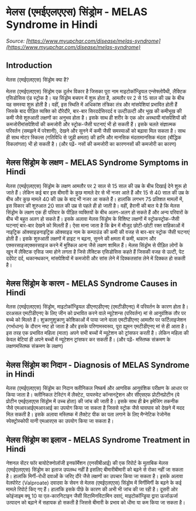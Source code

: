 # मेलस (एमईएलएएस) सिंड्रोम - MELAS Syndrome in Hindi
_Source: [https://www.myupchar.com/disease/melas-syndrome](https://www.myupchar.com/disease/melas-syndrome)_

## Introduction
मेलस (एमईएलएएस) सिंड्रोम क्या है?
मेलस (एमईएलएएस) सिंड्रोम एक दुर्लभ विकार है जिसका पूरा नाम माइटोकॉन्ड्रियल एन्सेफ्लोपैथी, लैक्टिक एसिडोसिस एंड स्ट्रोक है। यह सिंड्रोम बचपन में शुरू होता है, आमतौर पर 2 से 15 साल की उम्र के बीच यह समस्या शुरू होती है। वहीं, इस स्थिति में अधिकांश तंत्रिका तंत्र और मांसपेशियां प्रभावित होती हैं जिसके बाद पीड़ित व्यक्ति को दौरेदौरे, बार-बार सिरदर्दसिरदर्द व उल्टीउल्टी और भूख की कमीभूख की कमी जैसे शुरुआती लक्षणों का अनुभव होता है। इसके साथ ही शरीर के एक ओर अस्थायी मांसपेशियों की कमजोरीमांसपेशियों की कमजोरी और स्ट्रोक-जैसी घटनाएं भी हो सकती हैं। इसके चलते संज्ञात्मक परिवर्तन (समझने में परेशानी), देखने और सुनने में कमी जैसी समस्याओं को बढ़ावा मिल सकता है। साथ ही साथ मोटर स्किल्स (गतिविधि से जुड़ी क्षमता) की हानि और मानसिक मंदतामानसिक मंदता (बौद्धिक विकलांगता) भी हो सकती है।
(और पढ़ें- नसों की कमजोरी का कारणनसों की कमजोरी का कारण)

## मेलस सिंड्रोम के लक्षण - MELAS Syndrome Symptoms in Hindi
मेलस (एमईएलएएस) सिंड्रोम के लक्षण आमतौर पर 2 साल से 15 साल की उम्र के बीच दिखाई देने शुरू हो जाते हैं। लेकिन कई बार इस बीमारी के कुछ मामले देर से भी नजर आते हैं और 15 से 40 साल की उम्र के बीच और कुछ मामले 40 की उम्र के बाद भी नजर आ सकते हैं। हालांकि लगभग 75 प्रतिशत मामलों में, इस विकार की शुरुआत 20 साल की उम्र से पहले ही हो जाती है। वहीं, हैरानी की बात ये है कि मेलस सिंड्रोम के लक्षण एक ही परिवार के पीड़ित व्यक्तियों के बीच अलग-अलग हो सकते हैं और अन्य परिवारों के बीच भी बहुत अलग हो सकते हैं।
इसके अलावा मेलस सिंड्रोम के विशिष्ट लक्षणों में स्ट्रोकस्ट्रोक-जैसी घटनाएं बार-बार देखने को मिलती हैं। ऐसा माना जाता है कि ब्रेन में मौजूद छोटी-छोटी रक्त वाहिकाओं में नाइट्रिक ऑक्साइडनाइट्रिक ऑक्साइड नाम के कम्पाउंड की कमी की वजह से बार-बार स्ट्रोक जैसी घटनाएं होती हैं। इसके शुरुआती लक्षणों में हाइट न बढ़ना, सुनने की क्षमता में कमी, थकान और एक्सरसाइजएक्सरसाइज करने में मुश्किल आना जैसे लक्षण शामिल हैं।
मेलस सिंड्रोम से पीड़ित लोगों के खून में लैक्टिक एसिड जमा होने लगता है जिसे लैक्टिक एसिडोसिस कहते हैं जिसकी वजह से उल्टी, पेट दर्दपेट दर्द, थकानथकान, मांसपेशियों में कमजोरी और सांस लेने में दिक्कतसांस लेने में दिक्कत हो सकती है।

## मेलस सिंड्रोम के कारण - MELAS Syndrome Causes in Hindi
मेलस (एमईएलएएस) सिंड्रोम, माइटोकॉन्ड्रियल डीएनएडीएनए (एमटीडीएनए) में परिवर्तन के कारण होता है। दरअसल एमटीडीएनए के लिए जीन को प्रभावित करने वाले म्यूटेशन्स (परिवर्तन) मां से आनुवंशिक तौर पर बच्चे को मिलते हैं। शुक्राणुशुक्राणु कोशिकाओं में पाया जाने वाला एमटीडीएनए आमतौर पर फर्टिलाइजेशन (गर्भाधान) के दौरान नष्ट हो जाता है और इसके परिणामस्वरूप, पूरा ह्यूमन एमटीडीएनए मां से ही आता है। इस तरह एक प्रभावित महिला (माता) अपने सभी बच्चों में म्यूटेशन को ट्रांसफर करती है। लेकिन महिला की केवल बेटियां ही अपने बच्चों में म्यूटेशन ट्रांसफर कर सकती हैं।
(और पढ़ें- मस्तिष्क संक्रमण के लक्षणमस्तिष्क संक्रमण के लक्षण)

## मेलस सिंड्रोम का निदान - Diagnosis of MELAS Syndrome in Hindi
मेलस (एमईएलएएस) सिंड्रोम का निदान क्लीनिकल ​​निष्कर्ष और आणविक आनुवंशिक परीक्षण के आधार पर किया जाता है। क्लीनिकल टेस्टिंग में लैक्टेट, पायरुवेट कॉन्सनट्रेशन और सीएसएफ प्रोटीनप्रोटीन (ये प्रोटीन एमईएलएएस सिंड्रोम में उच्च होता) की जांच की जाती है। इसके साथ ही ब्रेन इमेजिंग तकनीक जैसे एमआरआईएमआरआई का उपयोग किया जा सकता है जिससे स्ट्रोक जैसे घावघाव को देखने में मदद मिल सकती है। इसके अलावा मस्तिष्क में लैक्टेट पीक का पता लगाने के लिए मैग्नेटिक रेजोनेंस स्पेक्ट्रोस्कोपी यानी एमआरएस का उपयोग किया जा सकता है।

## मेलस सिंड्रोम का इलाज - MELAS Syndrome Treatment in Hindi
नेशनल सेंटर फॉर बायोटेक्नोलॉजी इनफॉर्मेशन (एनसीबीआई) की एक रिपोर्ट के मुताबिक मेलस (एमईएलएएस) सिंड्रोम का इलाज उपलब्ध नहीं है इसलिए बीमारीबीमारी को बढ़ने से रोका नहीं जा सकता है। हालांकि मिर्गी-रोधी दवाओं के जरिए दौरे जैसे लक्षणों का उपचार किया जा सकता है। इसके अलावा वेलपोरेट (Valproate) दवादवा के सेवन से मेलस (एमईएलएएस) सिंड्रोम में मिर्गीमिर्गी के बढ़ने के कई मामले रिपोर्ट किए गए हैं। हालांकि इसके पीछे के कारण की अभी भी जांच की जा रही है। दूसरी ओर कोइंजाइम क्यू 10 या एल-कारनिटाइन जैसी विटामिनविटामिन दवाएं, माइटोकॉन्ड्रिया द्वारा ऊर्जाऊर्जा उत्पादन को बढ़ाने में सहायक हो सकती है जिससे बीमारी के प्रभाव को धीमा या कम किया जा सकता है।

